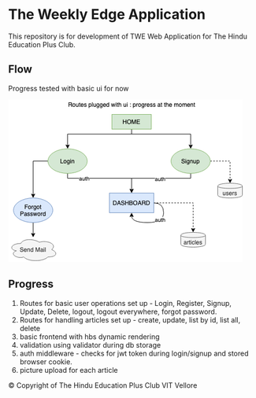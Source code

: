# The Weekly Edge Application

This repository is for development of TWE Web Application for The Hindu Education Plus Club. 

## Flow

Progress tested with basic ui for now

![PROGRESS](imgaes/../images/backendProgress2.png)

## Progress

1. Routes for basic user operations set up - Login, Register, Signup, Update, Delete, logout, logout everywhere, forgot password.
2. Routes for handling articles set up - create, update, list by id, list all, delete
3. basic frontend with hbs dynamic rendering
4. validation using validator during db storage
5. auth middleware - checks for jwt token during login/signup and stored browser cookie.
6. picture upload for each article

&copy;
Copyright of The Hindu Education Plus Club VIT Vellore